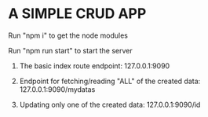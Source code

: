 # A SIMPLE CRUD APP

Run "npm i" to get the node modules

Run "npm run start" to start the server

1. The basic index route endpoint: 127.0.0.1:9090

2. Endpoint for fetching/reading "ALL" of the created data: 127.0.0.1:9090/mydatas

3. Updating only one of the created data: 127.0.0.1:9090/id
